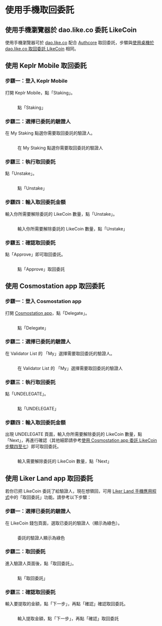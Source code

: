 # 使用手機取回委託

## 使用手機瀏覽器於 dao.like.co 委託 LikeCoin <a href="#delegate-via-dao.like.co" id="delegate-via-dao.like.co"></a>

使用手機瀏覽器可於 [dao.like.co](https://dao.like.co/) 配合 [Authcore](../../../user-guide/liker-id/register/) 取回委託，步驟與[使用桌機於 dao.like.co 取回委託 LikeCoin](on-desktop.md#undelegate-via-dao.like.co) 相同。

## 使用 Keplr Mobile 取回委託

### 步驟一：登入 Keplr Mobile

打開 Keplr Mobile，點「Staking」。

<figure><img src="../../../.gitbook/assets/Keplr mobile undelegate 1.png" alt=""><figcaption><p>點「Staking」</p></figcaption></figure>

### 步驟二：選擇已委託的驗證人

在 My Staking 點選你需要取回委託的驗證人。

<figure><img src="../../../.gitbook/assets/Keplr mobile undelegate 2.png" alt=""><figcaption><p>在 My Staking 點選你需要取回委託的驗證人</p></figcaption></figure>

### 步驟三：執行取回委託

點「Unstake」。

<figure><img src="../../../.gitbook/assets/Keplr mobile undelegate 3.png" alt=""><figcaption><p>點「Unstake」</p></figcaption></figure>

### 步驟四：輸入取回委託金額

輸入你所需要解除委託的 LikeCoin 數量，點「Unstake」。

<figure><img src="../../../.gitbook/assets/Keplr mobile undelegate 4.png" alt=""><figcaption><p>輸入你所需要解除委託的 LikeCoin 數量，點「Unstake」</p></figcaption></figure>

### 步驟五：確認取回委託

點「Approve」即可取回委託。

<figure><img src="../../../.gitbook/assets/Keplr mobile undelegate 5.png" alt=""><figcaption><p>點「Approve」取回委託</p></figcaption></figure>

## 使用 Cosmostation app 取回委託 <a href="#undelegate-via-cosmostation-app" id="undelegate-via-cosmostation-app"></a>

### 步驟一：登入 Cosmostation app

打開 [Cosmostation app](../../wallet/cosmostation-mobile/)，點「Delegate」。

<figure><img src="../../../.gitbook/assets/Cosmostation mobile delegate 1.png" alt=""><figcaption><p>點「Delegate」</p></figcaption></figure>

### 步驟二：選擇已委託的驗證人

在 Validator List 的 「My」選擇需要取回委託的驗證人。

<figure><img src="../../../.gitbook/assets/Cosmostation mobile undelegate 1.png" alt=""><figcaption><p>在 Validator List 的 「My」選擇需要取回委託的驗證人</p></figcaption></figure>

### 步驟三：執行取回委託

點「UNDELEGATE」。

<figure><img src="../../../.gitbook/assets/Cosmostation mobile undelegate 2.png" alt=""><figcaption><p>點「UNDELEGATE」</p></figcaption></figure>

### 步驟四：輸入取回委託金額

出現 UNDELEGATE 頁面，輸入你所需要解除委託的 LikeCoin 數量，點「Next」，再進行確認（其他細節請參考[使用 Cosmostation app 委託 LikeCoin 步驟四至七](../delegation-of-likecoin/on-mobile.md#delegate-via-cosmostation-app)）即可取回委託。

<figure><img src="../../../.gitbook/assets/Cosmostation mobile undelegate 3.png" alt=""><figcaption><p>輸入需要解除委託的 LikeCoin 數量，點「Next」</p></figcaption></figure>

## 使用 Liker Land app 取回委託 <a href="#undelegate-via-liker-land" id="undelegate-via-liker-land"></a>

若你已把 LikeCoin 委託了給驗證人，現在想領回，可用 [Liker Land 手機應用程式](../../../user-guide/liker-land/download.md)中的「取回委託」功能。請參考以下步驟：

### 步驟一：選擇已委託的驗證人

在 LikeCoin 錢包頁面，選取已委託的驗證人（顯示為綠色）。

<figure><img src="../../../.gitbook/assets/undelegate 1.png" alt=""><figcaption><p>委託的驗證人顯示為綠色</p></figcaption></figure>

### 步驟二：取回委託

進入驗證人頁面後，點「取回委託」。

<figure><img src="../../../.gitbook/assets/undelegate 2.png" alt=""><figcaption><p>點「取回委託」</p></figcaption></figure>

### 步驟三：確認取回委託

輸入要提取的金額，點「下一步」，再點「確認」確認取回委託。

<figure><img src="../../../.gitbook/assets/undelegate 3.png" alt=""><figcaption><p>輸入提取金額，點「下一步」，再點「確認」取回委託</p></figcaption></figure>
